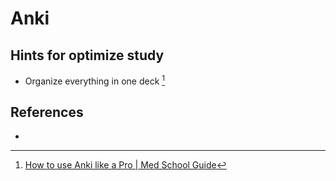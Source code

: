 # Anki

## Hints for optimize study

- Organize everything in one deck [^1]

## References

- [^1]: [How to use Anki like a Pro | Med School Guide](https://www.youtube.com/watch?v=L33_JNGid4M&list=PLAwi1RbowI0zk-lgZQskR-WnKgF4qVvM2&index=5)
